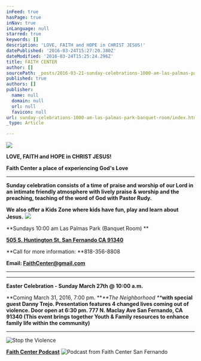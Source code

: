 ```yaml
---
inFeed: true
hasPage: true
inNav: true
inLanguage: null
starred: true
keywords: []
description: 'LOVE, FAITH and HOPE in CHRIST JESUS!'
datePublished: '2016-03-24T15:27:20.380Z'
dateModified: '2016-03-24T15:25:24.296Z'
title: FAITH CENTER
author: []
sourcePath: _posts/2016-03-21-sunday-celebrations-1000-am-las-palmas-park-banquet-room.md
published: true
authors: []
publisher:
  name: null
  domain: null
  url: null
  favicon: null
url: sunday-celebrations-1000-am-las-palmas-park-banquet-room/index.html
_type: Article

---
```

![](https://the-grid-user-content.s3-us-west-2.amazonaws.com/3097cf59-83ea-47fb-9c4c-b7112bf0721c.jpg)

**LOVE, FAITH and HOPE in CHRIST JESUS!**

**Faith Center a place of experiencing God's Love**

****

**Sunday celebration consists of a time of praise and worship
of our Lord in an intimate friendly atmosphere with lively praise & worship and the preaching, teaching of the word of God with Pastor Rudy.**

**We also offer a Kids Zone where kids have fun, play and learn about Jesus.**
![](https://imgflo.herokuapp.com/graph/vahj1ThiexotieMo/5145822b6d20f959a3083b87331e4e42/passthrough.png?height=438&input=https%3A%2F%2Fs3-us-west-2.amazonaws.com%2Fthe-grid-img%2Fp%2F03049f7475eaf34bc110a65b540a2875d18cee78.png&width=750)

**Sundays 10:00 am Las Palmas Park (Banquet Room) **

[**505 S. Huntington St, San Fernando CA 91340**][0]

**Call for more information: **818-356-8808

**Email: FaithCenter@gmail.com**

****

****

**Easter Celebration - Sunday March 27th @ 10:00 a.m.**

**Coming March 31, 2016, 7:00 pm. **_**The Neighborhood **_**with special guest Danny Trejo.   Presentation features 4 changed lives coming out of violence. Door open at 6:30 pm. 777 N. Maclay Ave San Fernando, CA 91340  (This event brings together Youth & Family resources to enhance family life within the community)**

****
![Stop the Violence ](https://the-grid-user-content.s3-us-west-2.amazonaws.com/8620ef0d-a2ff-432e-a0fa-b0ae9da7f9de.jpg)

**[Faith Center Podcast][1]**
![Podcast from Faith Center San Fernando](https://s3-us-west-2.amazonaws.com/the-grid-img/p/e5ad35f48d5dce49d494e667b3bc622c6bc3e120.jpg)

[0]: https://www.google.com/maps/place/505+S.+Huntington+St,+San+Fernando+CA+91340/@34.2857856,-118.4492502,3a,75y,263.47h,90t/data=!3m7!1e1!3m4!1sgDDWHj2nD5C7ZwMZ3zg2CQ!2e0!7i13312!8i6656!4b1!4m2!3m1!1s0x0:0x24eca5be609444eb!6m1!1e1
[1]: http://pastorrudy.podbean.com/